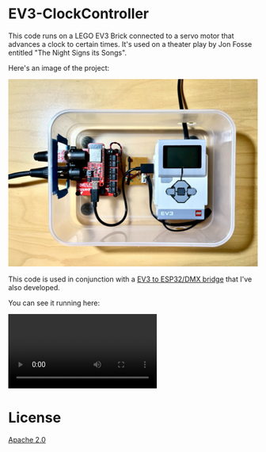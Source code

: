 EV3-ClockController
===

This code runs on a LEGO EV3 Brick connected to a servo motor that advances a clock to certain times. It's used on a theater play by Jon Fosse entitled "The Night Signs its Songs".

Here's an image of the project:

![EV3 Controller](imgs/ClockProject.jpeg)

This code is used in conjunction with a [EV3 to ESP32/DMX bridge](https://github.com/pjpmarques/DMX512-EV3-Bridge) that I've also developed.

You can see it running here:

![](http://eden.dei.uc.pt/~pmarques/ClockVideo.mp4)


License
===
[Apache 2.0](LICENSE.txt)
